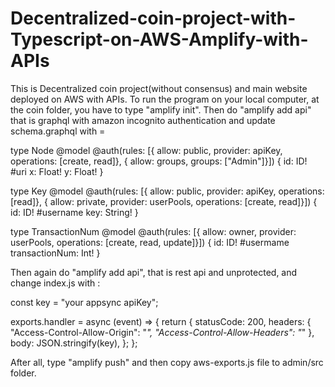 # Decentralized-coin-project-with-Typescript-on-AWS-Amplify-with-APIs

This is Decentralized coin project(without consensus) and main website deployed on AWS with APIs.
To run the program on your local computer, at the coin folder, you have to type "amplify init". 
Then do "amplify add api" that is graphql with amazon incognito authentication and update schema.graphql with = 

type Node @model @auth(rules: [{ allow: public, provider: apiKey, operations: [create, read]},  { allow: groups, groups: ["Admin"]}]) {
  id: ID!  #uri
  x: Float!
  y: Float! 
}

type Key @model @auth(rules: [{ allow: public, provider: apiKey, operations: [read]}, { allow: private, provider: userPools, operations: [create, read]}]) {
  id: ID!  #username
  key: String!
}

type TransactionNum @model @auth(rules: [{ allow: owner, provider: userPools, operations: [create, read, update]}]) {
  id: ID!  #usermame
  transactionNum: Int!
}

Then again do "amplify add api", that is rest api and unprotected, and change index.js with : 

const key = "your appsync apiKey";

exports.handler = async (event) => {
    return {
        statusCode: 200,
        headers: {
            "Access-Control-Allow-Origin": "*",
            "Access-Control-Allow-Headers": "*"
        }, 
        body: JSON.stringify(key),
    };
};

After all, type "amplify push" and then copy aws-exports.js file to admin/src folder.
